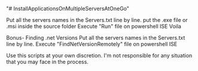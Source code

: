"# InstallApplicationsOnMultipleServersAtOneGo" 

Put all the servers names in the Servers.txt line by line.
put the .exe file or .msi inside the source folder
Execute "Run" file on powershell ISE 
Voila


Bonus- Finding .net Versions 
Put all the servers names in the Servers.txt line by line.
Execute "FindNetVersionRemotely" file on powershell ISE


Use this scripts at your own discretion. I'm not responsible for any situation that you may face in the process.

